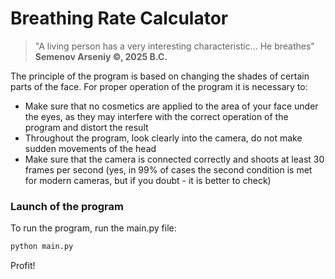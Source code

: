 # Breathing Rate Calculator

> "A living person has a very interesting characteristic...
> He breathes"
**Semenov Arseniy ©, 2025 B.C.**

The principle of the program is based on changing the shades of certain parts of the face. For proper operation of the program it is necessary to:

- Make sure that no cosmetics are applied to the area of your face under the eyes, as they may interfere with the correct operation of the program and distort the result
- Throughout the program, look clearly into the camera, do not make sudden movements of the head    
- Make sure that the camera is connected correctly and shoots at least 30 frames per second (yes, in 99% of cases the second condition is met for modern cameras, but if you doubt - it is better to check)

### Launch of the program
To run the program, run the main.py file:
```bash
python main.py
```
Profit!